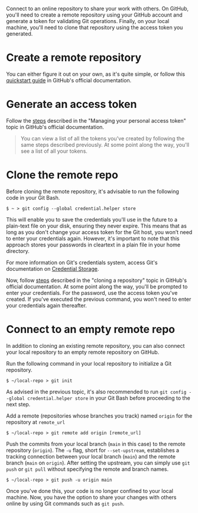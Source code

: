 Connect to an online repository to share your work with others. On GitHub, you'll need to create a remote repository using your GitHub account and generate a token for validating Git operations. Finally, on your local machine, you'll need to clone that repository using the access token you generated.

# Create a remote repository
You can either figure it out on your own, as it's quite simple, or follow this [quickstart guide](https://docs.github.com/en/repositories/creating-and-managing-repositories/quickstart-for-repositories) in GitHub's official documentation.


# Generate an access token
Follow the [steps](https://docs.github.com/en/enterprise-server@3.9/authentication/keeping-your-account-and-data-secure/managing-your-personal-access-tokens#creating-a-personal-access-token) described in the "Managing your personal access token" topic in GitHub's official documentation.

>You can view a list of all the tokens you've created by following the same steps described previously. At some point along the way, you'll see a list of all your tokens.

# Clone the remote repo
Before cloning the remote repository, it's advisable to run the following code in your Git Bash.

```
$ ~ > git config --global credential.helper store
```

This will enable you to save the credentials you'll use in the future to a plain-text file on your disk, ensuring they never expire. This means that as long as you don't change your access token for the Git host, you won’t need to enter your credentials again. However, it's important to note that this approach stores your passwords in cleartext in a plain file in your home directory.

For more information on Git's credentials system, access Git's documentation on [Credential Storage](https://git-scm.com/book/en/v2/Git-Tools-Credential-Storage).

Now, follow [steps](https://docs.github.com/en/repositories/creating-and-managing-repositories/cloning-a-repository#cloning-a-repository) described in the "cloning a repository" topic in GitHub's official documentation. At some point along the way, you'll be prompted to enter your credentials. For the password, use the access token you've created. If you've executed the previous command, you won't need to enter your credentials again thereafter.

# Connect to an empty remote repo
In addition to cloning an existing remote repository, you can also connect your local repository to an empty remote repository on GitHub.

Run the following command in your local repository to initialize a Git repository.
```
$ ~/local-repo > git init
```

As advised in the previous topic, it's also recommended to run `git config --global credential.helper store` in your Git Bash before proceeding to the next step.

Add a remote (repositories whose branches you track) named `origin` for the repository at `remote_url`
```
$ ~/local-repo > git remote add origin [remote_url]
```

Push the commits from your local branch (`main` in this case) to the remote repository (`origin`). The `-u` flag, short for `--set-upstream`, establishes a tracking connection between your local branch (`main`) and the remote branch (`main` on `origin`). After setting the upstream, you can simply use `git push` or `git pull` without specifying the remote and branch names.
```
$ ~/local-repo > git push -u origin main
```

Once you've done this, your code is no longer confined to your local machine. Now, you have the option to share your changes with others online by using Git commands such as `git push`.